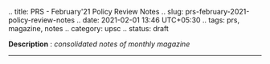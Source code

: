 .. title: PRS - February'21 Policy Review Notes
.. slug: prs-february-2021-policy-review-notes
.. date: 2021-02-01 13:46 UTC+05:30
.. tags: prs, magazine, notes
.. category: upsc
.. status: draft

**Description** : *consolidated notes of monthly magazine*

***
<!-- TEASER_END -->